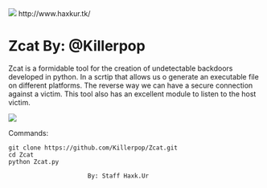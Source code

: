 <img src="http://2.bp.blogspot.com/-AEMFuusurAY/WmZzIWGkrmI/AAAAAAAAAnk/e2dyPk_bRfgjYhSOHufT4EsIerBZmHGIwCK4BGAYYCw/s326/sdcdc.png" />
http://www.haxkur.tk/

# Zcat By: @Killerpop


Zcat is a formidable tool for the creation of undetectable 
backdoors developed in python. In a scrtip that allows us 
o generate an executable file on different platforms. 
The reverse way we can have a secure connection against a victim.
This tool also has an excellent module to listen to the host victim.


<img src="https://4.bp.blogspot.com/-V0UffFnTEZU/WnHFWou7hXI/AAAAAAAAAoQ/i4bbgtXdvvM6PSqJqRtn42Y19E_5SgeogCLcBGAs/s1600/Captura%2Bde%2Bpantalla%2B2018-01-31%2B10%253A31%253A28.png" />


Commands:

	git clone https://github.com/Killerpop/Zcat.git
	cd Zcat
	python Zcat.py

                          By: Staff Haxk.Ur
